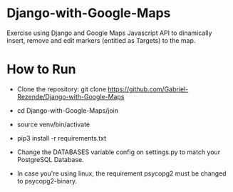 # Django-with-Google-Maps
Exercise using Django and Google Maps Javascript API to dinamically insert, remove and edit markers (entitled as Targets) to the map.

# How to Run

- Clone the repository: git clone https://github.com/Gabriel-Rezende/Django-with-Google-Maps 
- cd Django-with-Google-Maps/join 
- source venv/bin/activate
- pip3 install -r requirements.txt 

- Change the DATABASES variable config on settings.py to match your PostgreSQL Database.
- In case you're using linux, the requirement psycopg2 must be changed to psycopg2-binary. 
